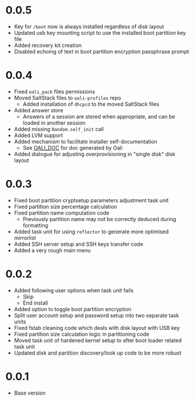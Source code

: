 # 0.0.5
- Key for `/boot` now is always installed regardless of disk layout
- Updated usb key mounting script to use the installed boot partition key file
- Added recovery kit creation
- Disabled echoing of text in boot partition encryption passphrase prompt

# 0.0.4
- Fixed `oali_pack` files permissions
- Moved SaltStack files to `oali-profiles` repo
  - Added installation of `dhcpcd` to the moved SaltStack files
- Added answer store
  - Answers of a session are stored when appropriate, and can be
    loaded in another session
- Added missing `Random.self_init` call
- Added LVM support
- Added mechanism to facilitate installer self-documentation
  - See [OALI\_DOC](OALI_DOC.md) for doc generated by Oali
- Added dialogue for adjusting overprovisioning in "single disk" disk layout

# 0.0.3
- Fixed boot partition cryptsetup parameters adjustment task unit
- Fixed partition size percentage calculation
- Fixed partition name computation code
  - Previously partition name may not be correctly deduced during formatting
- Added task unit for using `reflector` to generate more optimised mirrorlist
- Added SSH server setup and SSH keys transfer code
- Added a very rough main menu

# 0.0.2
- Added following user options when task unit fails
  - Skip
  - End install
- Added option to toggle boot partition encryption
- Split user account setup and password setup into two separate task units
- Fixed fstab cleaning code which deals with disk layout with USB key
- Fixed partition size calculation logic in partitioning code
- Moved task unit of hardened kernel setup to after boot loader related task unit
- Updated disk and partition discovery/look up code to be more robust

# 0.0.1
- Base version
